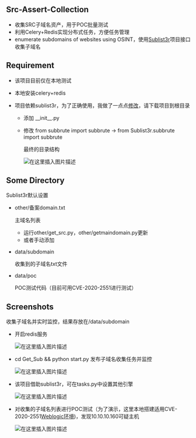 ## Src-Assert-Collection
* 收集SRC子域名资产，用于POC批量测试
* 利用Celery+Redis实现分布式任务，方便任务管理
* enumerate subdomains of websites using OSINT，使用[Sublist3r](https://github.com/aboul3la/Sublist3r)项目接口收集子域名

## Requirement

* 该项目目前仅在本地测试

* 本地安装celery+redis

* 项目依赖sublist3r，为了正确使用，我做了一点点[修改](https://github.com/Dido1960/Sublist3r)，请下载项目到根目录

  * 添加 \_\_init\_\_.py

  * 修改  from subbrute import subbrute  -> from Sublist3r.subbrute import subbrute

    最终的目录结构

    ![在这里插入图片描述](https://img-blog.csdnimg.cn/20200528000857559.png)

    

## Some Directory

Sublist3r默认设置

* other/备案domain.txt

  主域名列表

  * 运行other/get_src.py，other/getmaindomain.py更新
  * 或者手动添加

* data/subdomain

  收集到的子域名txt文件

* data/poc

  POC测试代码（目前可用CVE-2020-2551进行测试）

  

## Screenshots

收集子域名并实时监控，结果存放在/data/subdomain

* 开启redis服务

  ![在这里插入图片描述](https://img-blog.csdnimg.cn/20200527232053916.png?x-oss-process=image/watermark,type_ZmFuZ3poZW5naGVpdGk,shadow_10,text_aHR0cHM6Ly9ibG9nLmNzZG4ubmV0L3FxXzQxODA5ODk2,size_16,color_FFFFFF,t_70)

* cd Get_Sub && python start.py 
  发布子域名收集任务并监控

  ![在这里插入图片描述](https://img-blog.csdnimg.cn/20200527232053817.png?x-oss-process=image/watermark,type_ZmFuZ3poZW5naGVpdGk,shadow_10,text_aHR0cHM6Ly9ibG9nLmNzZG4ubmV0L3FxXzQxODA5ODk2,size_16,color_FFFFFF,t_70)

* 该项目借助sublist3r，可在tasks.py中设置其他引擎

  ![在这里插入图片描述](https://img-blog.csdnimg.cn/20200527232053701.png?x-oss-process=image/watermark,type_ZmFuZ3poZW5naGVpdGk,shadow_10,text_aHR0cHM6Ly9ibG9nLmNzZG4ubmV0L3FxXzQxODA5ODk2,size_16,color_FFFFFF,t_70)



* 对收集的子域名列表进行POC测试（为了演示，这里本地搭建适用CVE-2020-2551[Weblogic环境](https://github.com/vulhub/vulhub/tree/master/weblogic/ssrf))，发现10.10.10.160可疑主机

  ![在这里插入图片描述](https://img-blog.csdnimg.cn/20200527232053702.png?x-oss-process=image/watermark,type_ZmFuZ3poZW5naGVpdGk,shadow_10,text_aHR0cHM6Ly9ibG9nLmNzZG4ubmV0L3FxXzQxODA5ODk2,size_16,color_FFFFFF,t_70)
